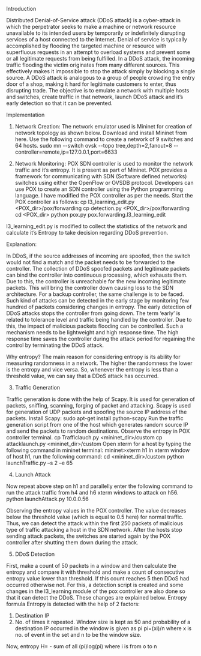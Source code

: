 Introduction

Distributed Denial-of-Service attack (DDoS attack) is a cyber-attack in which the perpetrator seeks to make a machine or network resource unavailable to its intended users by temporarily or indefinitely disrupting services of a host connected to the Internet. Denial of service is typically accomplished by flooding the targeted machine or resource with superfluous requests in an attempt to overload systems and prevent some or all legitimate requests from being fulfilled.
In a DDoS attack, the incoming traffic flooding the victim originates from many different sources. This effectively makes it impossible to stop the attack simply by blocking a single source.
A DDoS attack is analogous to a group of people crowding the entry door of a shop, making it hard for legitimate customers to enter, thus disrupting trade.
The objective is to emulate a network with multiple hosts and switches, create traffic in that network, launch DDoS attack and it’s early detection so that it can be prevented.


Implementation

1.	Network Creation:
The network emulator used is Mininet for creation of network topology as shown below. Download and install Mininet from here.
Use the following command to create a network of 9 switches and 64 hosts.
sudo mn --switch ovsk --topo tree,depth=2,fanout=8 --controller=remote,ip=127.0.0.1,port=6633


2.	Network Monitoring:
POX SDN controller is used to monitor the network traffic and it’s entropy. It is present as part of Mininet. POX provides a framework for communicating with SDN (Software defined networks) switches using either the OpenFlow or OVSDB protocol. Developers can use POX to create an SDN controller using the Python programming language.
I have modified the POX controller as per the needs. Start the POX controller as follows:
cp l3_learning_edit.py <POX_dir>/pox/forwarding cp detection.py <POX_dir>/pox/forwarding
cd <POX_dir>
python pox.py pox.forwarding.l3_learning_edit
 
l3_learning_edit.py is modified to collect the statistics of the network and calculate it’s Entropy to take decision regarding DDoS prevention.

Explanation:

In DDoS, if the source addresses of incoming are spoofed, then the switch would not find a match and the packet needs to be forwarded to the controller. The collection of DDoS spoofed packets and legitimate packets can bind the controller into continuous processing, which exhausts them. Due to this, the controller is unreachable for the new incoming legitimate packets. This will bring the controller down causing loss to the SDN architecture. For a backup controller, the same challenge is to be faced.
Such kind of attacks can be detected in the early stage by monitoring few hundred of packets considering changes in entropy. The early detection of DDoS attacks stops the controller from going down. The term ‘early’ is related to tolerance level and traffic being handled by the controller. Due to this, the impact of malicious packets flooding can be controlled. Such a mechanism needs to be lightweight and high response time. The high response time saves the controller during the attack period for regaining the control by terminating the DDoS attack.

Why entropy?
The main reason for considering entropy is its ability for measuring randomness in a network. The higher the randomness the lower is the entropy and vice versa. So, whenever the entropy is less than a threshold value, we can say that a DDoS attack has occurred.

3.	Traffic Generation

Traffic generation is done with the help of Scapy. It is used for generation of packets, sniffing, scanning, forging of packet and attacking. Scapy is used for generation of UDP packets and spoofing the source IP address of the packets.
Install Scapy:
sudo apt-get install python-scapy
Run the traffic generation script from one of the host which generates random source IP and send the packets to random destinations. Observe the entropy in POX controller terminal.
cp Trafficlauch.py <mininet_dir>/custom cp attacklaunch.py <mininet_dir>/custom
Open xterm for a host by typing the following command in mininet terminal:
mininet>xterm h1
In xterm window of host h1, run the following command:
cd <mininet_dir>/custom
python launchTraffic.py –s 2 –e 65
 
 
 4.	Launch Attack
 
Now repeat above step on h1 and parallelly enter the following command to run the attack traffic from h4 and h6 xterm windows to attack on h56.
python launchAttack.py 10.0.0.56

Observing the entropy values in the POX controller. The value decreases below the threshold value (which is equal to 0.5 here) for normal traffic. Thus, we can detect the attack within the first 250 packets of malicious type of traffic attacking a host in the SDN network.
After the hosts stop sending attack packets, the switches are started again by the POX controller after shutting them down during the attack.

5.	DDoS Detection

First, make a count of 50 packets in a window and then calculate the entropy and compare it with threshold and make a count of consecutive entropy value lower than threshold. If this count reaches 5 then DDoS had occurred otherwise not.
For this, a detection script is created and some changes in the l3_learning module of the pox controller are also done so that it can detect the DDoS. These changes are explained below.
Entropy formula
Entropy is detected with the help of 2 factors:
1.	Destination IP
2.	No. of times it repeated.
Window size is kept as 50 and probability of a destination IP occurred in the window is given as pi
pi=(xi)/n	where x is no. of event in the set and n to be the window size.
 
Now,
entropy H= - sum of all (pi)log(pi)	where i is from o to n
